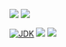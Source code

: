 [![](https://github.com/wutsi/wutsi-platform-core/actions/workflows/master.yml/badge.svg)](https://github.com/wutsi/wutsi-platform-core/actions/workflows/master.yml)
[![](https://github.com/wutsi/wutsi-platform-core/actions/workflows/pull_requesst.yml/badge.svg)](https://github.com/wutsi/wutsi-platform-core/actions/workflows/pull_request.yml)

[![JDK](https://img.shields.io/badge/jdk-11-brightgreen.svg)](https://jdk.java.net/11/)
[![](https://img.shields.io/badge/maven-3.6-brightgreen.svg)](https://maven.apache.org/download.cgi)
![](https://img.shields.io/badge/language-kotlin-blue.svg)
